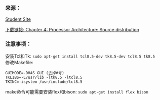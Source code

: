 ### 来源：  
[Student Site](http://csapp.cs.cmu.edu/3e/students.html)  

[下载链接: Chapter 4: Processor Architecture: Source distribution](http://csapp.cs.cmu.edu/3e/sim.tar)  

### 注意事项：  
安装Tcl和Tk: ```sudo apt-get install tcl8.5-dev tk8.5-dev tcl8.5 tk8.5```  
修改Makefile:   
```
GUIMODE=-DHAS_GUI (去掉#号)
TKLIBS=-L/usr/lib -ltk8.5 -ltcl8.5
TKINC=-isystem /usr/include/tcl8.5
```

make命令可能需要安装flex和bison: ```sudo apt-get install flex bison```  